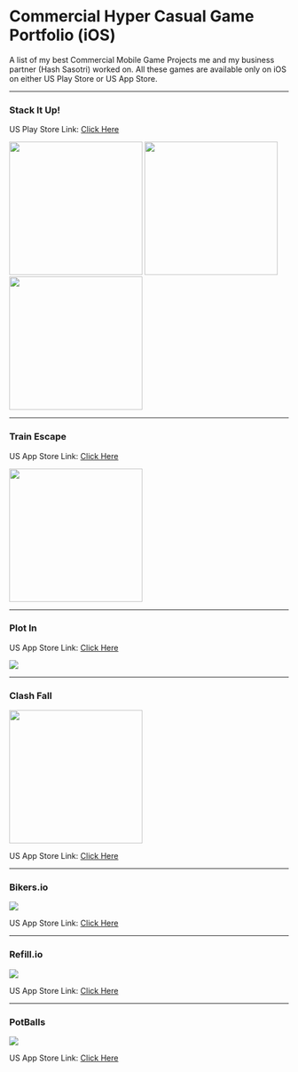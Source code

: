 # Commercial Hyper Casual Game Portfolio (iOS)

A list of my best Commercial Mobile Game Projects me and my business partner (Hash Sasotri) worked on. All these games are available only on iOS on either US Play Store or US App Store.

------

### Stack It Up!

US Play Store Link: [Click Here](https://play.google.com/store/apps/details?id=io.casualkings.stackitup)

<div>
<img style="display:inline-block" src="https://user-images.githubusercontent.com/38217867/147400392-c6eb2ad5-89ff-448f-9b85-9ee894e87730.png" width="240" />
<img style="display:inline-block" src="https://user-images.githubusercontent.com/38217867/147400463-905c46db-3c6e-4178-ac0e-eba60455a09e.png" width="240" />
<img style="display:inline-block" src="https://user-images.githubusercontent.com/38217867/147400476-b4d2c87d-7b94-4232-aa14-ae3fe30b419c.png" width="240" />
</div>

------

### Train Escape

US App Store Link: [Click Here](https://apps.apple.com/us/app/train-escape/id1507716012#?platform=iphone)

<img src="https://user-images.githubusercontent.com/38217867/134505585-9b578c0a-6193-4720-8292-897e37e748fc.png" width="240" />

------

### Plot In

US App Store Link: [Click Here](https://apps.apple.com/us/app/plot-in/id1453794276)

![](https://i.ibb.co/6JWxNxy/plot-in.png)

------

### Clash Fall

<img src="https://user-images.githubusercontent.com/38217867/134506974-cffddd03-fa9d-463f-8501-95d458d1a5c4.png" width="240" />

US App Store Link: [Click Here](https://apps.apple.com/us/app/clash-fall/id1560396095)

------

### Bikers.io

![](https://i.ibb.co/tHtwtjV/biker-io.png)

US App Store Link: [Click Here](https://apps.apple.com/us/app/bikers-io/id1501821613)

------

### Refill.io

![](https://i.ibb.co/YtmrfFp/refill-io.png)

US App Store Link: [Click Here](https://apps.apple.com/us/app/refill-io/id1447779661)

------

### PotBalls

![](https://i.ibb.co/MC6J7W2/potballs.png)

US App Store Link: [Click Here](https://apps.apple.com/us/app/potballs/id1456452818)


<br>
